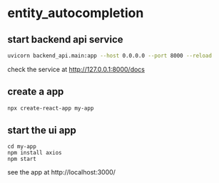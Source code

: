 # entity_autocompletion

## start backend api service 

```bash 
uvicorn backend_api.main:app --host 0.0.0.0 --port 8000 --reload
```

check the service at http://127.0.0.1:8000/docs

## create a app

```bash
npx create-react-app my-app
```

## start the ui app

```base
cd my-app
npm install axios
npm start
```

see the app at  http://localhost:3000/